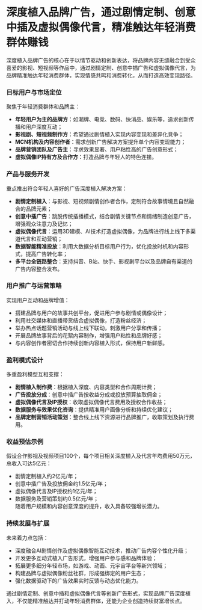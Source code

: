 # 深度植入品牌广告，通过剧情定制、创意中插及虚拟偶像代言，精准触达年轻消费群体赚钱

深度植入品牌广告的核心在于以情节驱动和创新表达，将品牌内容无缝融合到受众喜爱的影视、短视频等作品中，通过剧情定制、创意中插广告和虚拟偶像代言，为品牌精准触达年轻消费群体，实现情感共鸣和消费转化，从而打造高效变现路径。

### 目标用户与市场定位  
聚焦于年轻消费群体和品牌主：  
* **年轻用户为主的品牌方**：如潮牌、电竞、数码、快消品、娱乐等，追求创新传播和用户深度互动；  
* **影视剧、短视频制作方**：希望通过剧情植入实现内容变现和差异化竞争；  
* **MCN机构及内容创作者**：需求创新广告解决方案提升单个内容变现能力；  
* **品牌营销团队及广告主**：寻求效果显著、用户粘性高的广告创意形式；  
* **虚拟偶像IP持有方及合作方**：打造品牌与年轻人的特色连接。

### 产品与服务开发  
重点推出符合年轻人喜好的广告深度植入解决方案：  
* **剧情定制植入**：与影视、短视频剧情创作者合作，定制符合故事情境且自然融合的品牌元素；  
* **创意中插广告**：跳脱传统插播模式，结合剧情关键节点和情绪制造创意广告，增强观众注意力及记忆；  
* **虚拟偶像代言**：运用3D建模、AI技术打造虚拟偶像，为品牌进行线上线下多渠道代言和互动营销；  
* **数据智能精准投放**：利用大数据分析目标用户行为，优化投放时机和内容形式，提高广告转化率；  
* **多平台全链路整合**：支持抖音、B站、快手、影视剧平台以及品牌自有渠道的广告内容整合发布。

### 用户推广与运营策略  
实现用户互动和品牌增值：  
* 搭建品牌与用户的故事共创平台，促进用户参与剧情或偶像设计；  
* 利用社交媒体和直播带货结合虚拟偶像，打造粉丝经济；  
* 举办热点话题营销活动与线上线下联动，刺激用户分享和传播；  
* 开展品牌故事背后的花絮内容制作，增强用户粘性和品牌好感；  
* 与内容创作者密切合作持续创新内容植入形式，保持用户新鲜感。

### 盈利模式设计  
多重盈利模型互相支撑：  
* **剧情植入制作费**：根据植入深度、内容类型和合作周期计费；  
* **广告投放分成**：创意中插广告按收益分成或投放预算抽取佣金；  
* **虚拟偶像代言及IP授权**：收取虚拟偶像代言费用及授权合作收益；  
* **数据服务与效果优化咨询**：提供精准用户画像分析和持续优化建议；  
* **品牌定制营销活动策划**：整合线上线下资源进行品牌推广，收取策划及执行费用。

### 收益预估示例  
假设合作影视及视频项目100个，每个项目相关深度植入及代言年均费用50万元，总收入可达5亿元：  
* 剧情定制植入约2亿元/年；  
* 创意中插广告及投放佣金约1.5亿元/年；  
* 虚拟偶像代言及IP授权约1亿元/年；  
* 数据服务及营销策划约0.5亿元/年；  
随着用户规模和内容创意深度的提升，收入具备较强增长潜力。

### 持续发展与扩展  
未来着力点包括：  
* 深度融合AI剧情创作及虚拟偶像智能互动技术，推动广告内容个性化升级；  
* 开发更多互动式植入广告形式，增强用户参与感和品牌体验；  
* 拓展更多细分年轻市场，如游戏、动画、元宇宙平台等新兴领域；  
* 构建品牌与虚拟偶像粉丝社群，形成强绑定的用户生态；  
* 强化数据驱动下的广告效果实时反馈与动态优化能力。

通过剧情定制、创意中插和虚拟偶像代言等创新广告形式，实现品牌广告深度植入，不仅能精准触达并打动年轻消费群体，还能为企业创造持续财富增长点。
